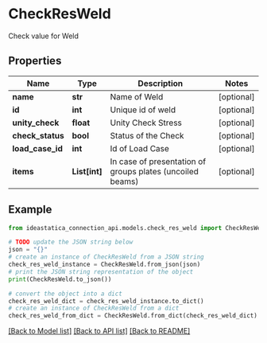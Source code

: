 # CheckResWeld

Check value for Weld

## Properties

Name | Type | Description | Notes
------------ | ------------- | ------------- | -------------
**name** | **str** | Name of Weld | [optional] 
**id** | **int** | Unique id of weld | [optional] 
**unity_check** | **float** | Unity Check Stress | [optional] 
**check_status** | **bool** | Status of the Check | [optional] 
**load_case_id** | **int** | Id of Load Case | [optional] 
**items** | **List[int]** | In case of presentation of groups plates (uncoiled beams) | [optional] 

## Example

```python
from ideastatica_connection_api.models.check_res_weld import CheckResWeld

# TODO update the JSON string below
json = "{}"
# create an instance of CheckResWeld from a JSON string
check_res_weld_instance = CheckResWeld.from_json(json)
# print the JSON string representation of the object
print(CheckResWeld.to_json())

# convert the object into a dict
check_res_weld_dict = check_res_weld_instance.to_dict()
# create an instance of CheckResWeld from a dict
check_res_weld_from_dict = CheckResWeld.from_dict(check_res_weld_dict)
```
[[Back to Model list]](../README.md#documentation-for-models) [[Back to API list]](../README.md#documentation-for-api-endpoints) [[Back to README]](../README.md)


